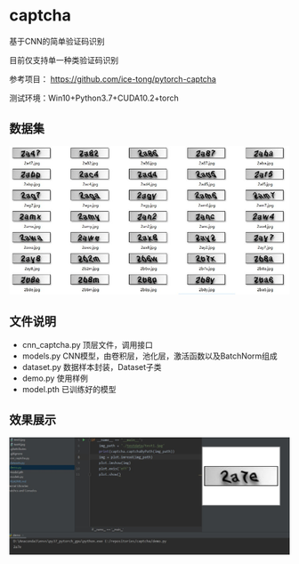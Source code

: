 # captcha
 基于CNN的简单验证码识别
 
 目前仅支持单一种类验证码识别
 
 参考项目： https://github.com/ice-tong/pytorch-captcha

 测试环境：Win10+Python3.7+CUDA10.2+torch
 

 ## 数据集
 ![数据集](./pic/datashow.jpg) 
 
 ## 文件说明
 + cnn_captcha.py 顶层文件，调用接口
 + models.py CNN模型，由卷积层，池化层，激活函数以及BatchNorm组成
 + dataset.py 数据样本封装，Dataset子类
 + demo.py 使用样例
 + model.pth 已训练好的模型
 
 ## 效果展示
 ![demo](./pic/demo.jpg) 
